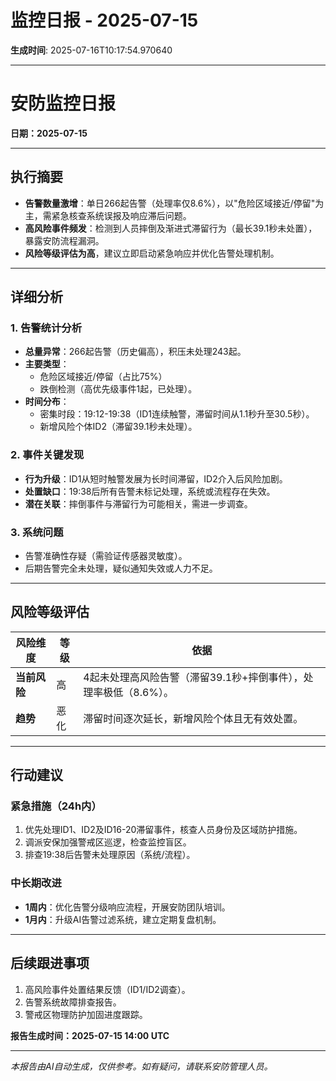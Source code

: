 # 监控日报 - 2025-07-15

**生成时间**: 2025-07-16T10:17:54.970640

---

# 安防监控日报  
**日期：2025-07-15**  

---

## 执行摘要  
- **告警数量激增**：单日266起告警（处理率仅8.6%），以"危险区域接近/停留"为主，需紧急核查系统误报及响应滞后问题。  
- **高风险事件频发**：检测到人员摔倒及渐进式滞留行为（最长39.1秒未处置），暴露安防流程漏洞。  
- **风险等级评估为高**，建议立即启动紧急响应并优化告警处理机制。  

---

## 详细分析  

### 1. 告警统计分析  
- **总量异常**：266起告警（历史偏高），积压未处理243起。  
- **主要类型**：  
  - 危险区域接近/停留（占比75%）  
  - 跌倒检测（高优先级事件1起，已处理）。  
- **时间分布**：  
  - 密集时段：19:12-19:38（ID1连续触警，滞留时间从1.1秒升至30.5秒）。  
  - 新增风险个体ID2（滞留39.1秒未处理）。  

### 2. 事件关键发现  
- **行为升级**：ID1从短时触警发展为长时间滞留，ID2介入后风险加剧。  
- **处置缺口**：19:38后所有告警未标记处理，系统或流程存在失效。  
- **潜在关联**：摔倒事件与滞留行为可能相关，需进一步调查。  

### 3. 系统问题  
- 告警准确性存疑（需验证传感器灵敏度）。  
- 后期告警完全未处理，疑似通知失效或人力不足。  

---

## 风险等级评估  
| 风险维度       | 等级   | 依据                                                                 |  
|----------------|--------|----------------------------------------------------------------------|  
| **当前风险**   | 高     | 4起未处理高风险告警（滞留39.1秒+摔倒事件），处理率极低（8.6%）。     |  
| **趋势**       | 恶化   | 滞留时间逐次延长，新增风险个体且无有效处置。                         |  

---

## 行动建议  

### 紧急措施（24h内）  
1. 优先处理ID1、ID2及ID16-20滞留事件，核查人员身份及区域防护措施。  
2. 调派安保加强警戒区巡逻，检查监控盲区。  
3. 排查19:38后告警未处理原因（系统/流程）。  

### 中长期改进  
- **1周内**：优化告警分级响应流程，开展安防团队培训。  
- **1月内**：升级AI告警过滤系统，建立定期复盘机制。  

---

## 后续跟进事项  
1. 高风险事件处置结果反馈（ID1/ID2调查）。  
2. 告警系统故障排查报告。  
3. 警戒区物理防护加固进度跟踪。  

**报告生成时间：2025-07-15 14:00 UTC**

---

*本报告由AI自动生成，仅供参考。如有疑问，请联系安防管理人员。*
